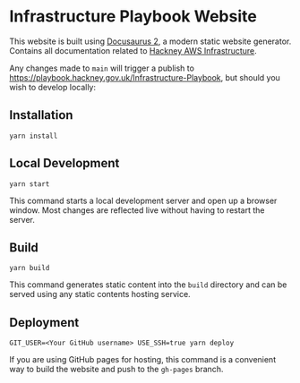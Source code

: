 # Infrastructure Playbook Website

This website is built using [Docusaurus 2](https://v2.docusaurus.io/), a modern static website generator. Contains all documentation related to [Hackney AWS Infrastructure](https://github.com/LBHackney-IT/infrastructure).

Any changes made to `main` will trigger a publish to https://playbook.hackney.gov.uk/Infrastructure-Playbook, but should you wish to develop locally:

## Installation

```console
yarn install
```

## Local Development

```console
yarn start
```

This command starts a local development server and open up a browser window. Most changes are reflected live without having to restart the server.

## Build

```console
yarn build
```

This command generates static content into the `build` directory and can be served using any static contents hosting service.

## Deployment

```console
GIT_USER=<Your GitHub username> USE_SSH=true yarn deploy
```

If you are using GitHub pages for hosting, this command is a convenient way to build the website and push to the `gh-pages` branch.

